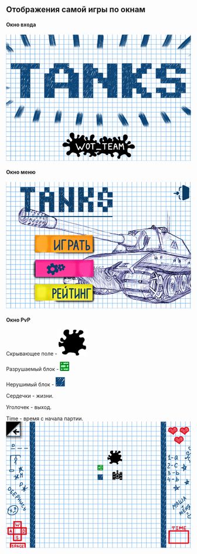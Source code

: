 ## Отображения самой игры по окнам

#### Окно входа
![Interf_1](img/Interf_1.png)


#### Окно меню
![Show_Int2](img/Show_Int2.png)


#### Окно PvP
Скрывающее поле - ![Klaksa](pvp_draw/Klaksa.png)

Разрушаемый блок - ![Ner_blok](pvp_draw/Ner_blok.png) 

Нерушимый блок - ![Nerush_blok](pvp_draw/Nerush_blok.png)

Сердечки - жизни.

Уголочек - выход.

Time - время с начала партии.
![Board](img/Board.png)
